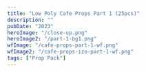 ```yaml
---
title: "Low Poly Cafe Props Part 1 (25pcs)"
description: ""
pubDate: "2023"
heroImage: "/close-up.png"
heroImage2: "/part-1-bg1.png"
wfImage: "/cafe-props-part-1-wf.png"
wfImage2: "/cafe-props-izo-part-1-wf.png"
tags: ["Prop Pack"]
---
```

